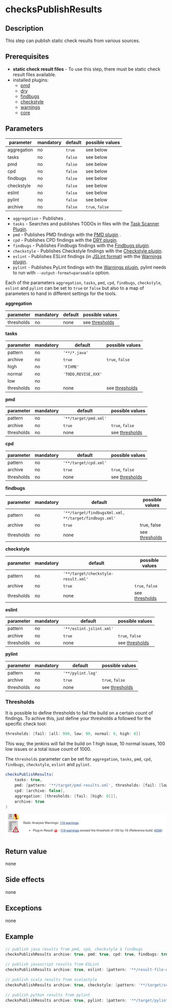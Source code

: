 # checksPublishResults

## Description
This step can publish static check results from various sources.

## Prerequisites
* **static check result files** - To use this step, there must be static check result files available.
* installed plugins:
  * [pmd](https://plugins.jenkins.io/pmd)
  * [dry](https://plugins.jenkins.io/dry)
  * [findbugs](https://plugins.jenkins.io/findbugs)
  * [checkstyle](https://plugins.jenkins.io/checkstyle)
  * [warnings](https://plugins.jenkins.io/warnings)
  * [core](https://plugins.jenkins.io/core)

## Parameters
| parameter      | mandatory | default                           | possible values    |
| ---------------|-----------|-----------------------------------|--------------------|
| aggregation | no | `true` | see below |
| tasks | no | `false` | see below |
| pmd | no | `false` | see below |
| cpd | no | `false` | see below |
| findbugs | no | `false` | see below |
| checkstyle | no | `false` | see below |
| eslint | no | `false` | see below |
| pylint | no | `false` | see below |
| archive | no | `false` | `true`, `false` |

* `aggregation` - Publishes .
* `tasks` - Searches and publishes TODOs in files with the [Task Scanner Plugin](https://wiki.jenkins-ci.org/display/JENKINS/Task+Scanner+Plugin).
* `pmd` - Publishes PMD findings with the [PMD plugin](https://plugins.jenkins.io/pmd) .
* `cpd` - Publishes CPD findings with the [DRY plugin](https://plugins.jenkins.io/dry).
* `findbugs` - Publishes Findbugs findings with the [Findbugs plugin](https://plugins.jenkins.io/findbugs).
* `checkstyle` - Publishes Checkstyle findings with the [Checkstyle plugin](https://plugins.jenkins.io/checkstyle).
* `eslint` - Publishes ESLint findings (in [JSLint format](https://eslint.org/docs/user-guide/formatters/)) with the [Warnings plugin](https://plugins.jenkins.io/warnings).
* `pylint` - Publishes PyLint findings with the [Warnings plugin](https://plugins.jenkins.io/warnings), pylint needs to run with `--output-format=parseable` option.

Each of the parameters `aggregation`, `tasks`, `pmd`, `cpd`, `findbugs`, `checkstyle`, `eslint` and `pylint` can be set to `true` or `false` but also to a map of parameters to hand in different settings for the tools.

**aggregation**

| parameter | mandatory | default | possible values |
| ----------|-----------|---------|-----------------|
| thresholds | no | none | see [thresholds](#thresholds) |

**tasks**

| parameter | mandatory | default | possible values |
| ----------|-----------|---------|-----------------|
| pattern | no | `'**/*.java'` |  |
| archive | no | `true` | `true`, `false` |
| high | no | `'FIXME'` |  |
| normal | no | `'TODO,REVISE,XXX'` |  |
| low | no |  |  |
| thresholds | no | none | see [thresholds](#thresholds) |

**pmd**

| parameter | mandatory | default | possible values |
| ----------|-----------|---------|-----------------|
| pattern | no | `'**/target/pmd.xml'` |  |
| archive | no | `true` | `true`, `false` |
| thresholds | no | none | see [thresholds](#thresholds) |

**cpd**

| parameter | mandatory | default | possible values |
| ----------|-----------|---------|-----------------|
| pattern | no | `'**/target/cpd.xml'` |  |
| archive | no | `true` | `true`, `false` |
| thresholds | no | none | see [thresholds](#thresholds) |

**findbugs**

| parameter | mandatory | default | possible values |
| ----------|-----------|---------|-----------------|
| pattern | no | `'**/target/findbugsXml.xml, **/target/findbugs.xml'` |  |
| archive | no | `true` | true, false |
| thresholds | no | none | see [thresholds](#thresholds) |

**checkstyle**

| parameter | mandatory | default | possible values |
| ----------|-----------|---------|-----------------|
| pattern | no | `'**/target/checkstyle-result.xml'` |  |
| archive | no | `true` | `true`, `false` |
| thresholds | no | none | see [thresholds](#thresholds) |

**eslint**

| parameter | mandatory | default | possible values |
| ----------|-----------|---------|-----------------|
| pattern | no | `'**/eslint.jslint.xml'` |  |
| archive | no | `true` | `true`, `false` |
| thresholds | no | none | see [thresholds](#thresholds) |

**pylint**

| parameter | mandatory | default | possible values |
| ----------|-----------|---------|-----------------|
| pattern | no | `'**/pylint.log'` |  |
| archive | no | `true` | `true`, `false` |
| thresholds | no | none | see [thresholds](#thresholds) |

### Thresholds

It is possible to define thresholds to fail the build on a certain count of findings. To achive this, just define your thresholds a followed for the specific check tool:

```groovy
thresholds: [fail: [all: 999, low: 99, normal: 9, high: 0]]
```

This way, the jenkins will fail the build on 1 high issue, 10 normal issues, 100 low issues or a total issue count of 1000.

The `thresholds` parameter can be set for `aggregation`, `tasks`, `pmd`, `cpd`, `findbugs`, `checkstyle`, `eslint` and `pylint`.

```groovy
checksPublishResults(
    tasks: true,
    pmd: [pattern: '**/target/pmd-results.xml', thresholds: [fail: [low: 100]]],
    cpd: [archive: false],
    aggregation: [thresholds: [fail: [high: 0]]],
    archive: true
)
```

![StaticChecks Thresholds](../images/StaticChecks_Threshold.png)

## Return value
none

## Side effects
none

## Exceptions
none

## Example
```groovy
// publish java results from pmd, cpd, checkstyle & findbugs
checksPublishResults archive: true, pmd: true, cpd: true, findbugs: true, checkstyle: true, aggregation: [thresholds: [fail: [high: 0]]]
```

```groovy
// publish javascript results from ESLint
checksPublishResults archive: true, eslint: [pattern: '**/result-file-with-fancy-name.xml'], aggregation: [thresholds: [fail: [high: 0, normal: 10]]]
```

```groovy
// publish scala results from scalastyle
checksPublishResults archive: true, checkstyle: [pattern: '**/target/scalastyle-result.xml']
```

```groovy
// publish python results from pylint
checksPublishResults archive: true, pylint: [pattern: '**/target/pylint.log']
```
